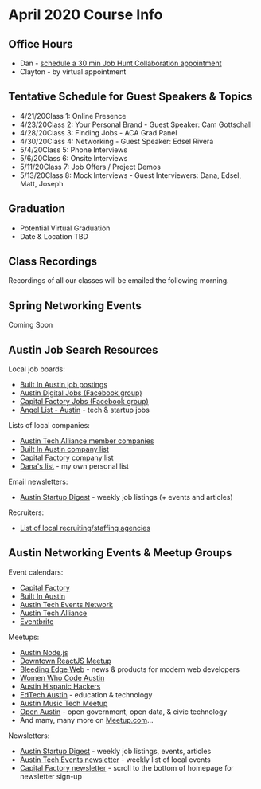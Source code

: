 # April 2020 Course Info

## Office Hours

* Dan - [schedule a 30 min Job Hunt Collaboration appointment](https://acaappointment.as.me/job-collab-with-dan)
* Clayton - by virtual appointment

## Tentative Schedule for Guest Speakers & Topics

<!-- * Jan 14: ACA alumni panel
* Jan 16: Networking & ACA alumni network
* Jan 23: Whiteboarding & technical interview practice
* Jan 28: Microsoft LEAP webinar (tentative)
* Jan 30: Mock interviews -->

* 4/21/20Class 1: Online Presence
* 4/23/20Class 2: Your Personal Brand - Guest Speaker: Cam Gottschall
* 4/28/20Class 3: Finding Jobs - ACA Grad Panel
* 4/30/20Class 4: Networking - Guest Speaker: Edsel Rivera
* 5/4/20Class 5: Phone Interviews
* 5/6/20Class 6: Onsite Interviews
* 5/11/20Class 7: Job Offers / Project Demos
* 5/13/20Class 8: Mock Interviews - Guest Interviewers: Dana, Edsel, Matt, Joseph

## Graduation

* Potential Virtual Graduation
* Date & Location TBD

<!-- 
**Saturday, February 1** at **Capital Factory**
* Morning & early afternoon: Grads ensure projects are fully hosted and practice demos
* 5:00 - 7:00 pm: Graduation & project demos (open to family, friends, and general public)

[RSVP for graduation here](https://www.eventbrite.com/e/austin-coding-academy-graduation-demo-day-capital-factory-2120-tickets-85840889411) -->

## Class Recordings

Recordings of all our classes will be emailed the following morning.

## Spring Networking Events

Coming Soon

<!-- **Saturday, January 10 @ 10:00am**<br/>
ACA Technical Interview Practice Session @ ACA North Campus (Highland)<br/>
<br/>
**Monday, January 13 @ 6:30pm**<br/>
[Women Who Code Austin: Hacking Hangout](https://www.meetup.com/Women-Who-Code-Austin/) (happens regularly)<br/>
<br/>
**Wednesday, January 15 @ 12:00pm**<br/>
[ATX Web Developer Lunch: Talk Tech @ Torchy’s Tacos](https://www.meetup.com/atx-web-lunch) (happens monthly)<br/>
<br/>
**Tuesday, January 21 @ 6:30pm**<br/>
[All the Ladies in Tech Happy Hour](https://www.eventbrite.com/e/all-the-ladies-in-tech-happy-hour-winter-edition-tickets-84699168493) (happens quarterly)<br/>
<br/>
**Wednesday, January 22 @ 7:00pm**<br/>
[Capital Factory Winter Job Fair](https://www.capitalfactory.com/event/winter-job-fair/)<br/>
<br/>
**Thursday, January 23 @ 6:30pm**<br/>
[Angular Austin Meetup](https://www.meetup.com/AngularATX/) (happens monthly)<br/>
<br/>
**Tuesday, January 28 @ 6:00pm**<br/>
[Downtown ReactJS Meetup](https://www.meetup.com/ReactJS-ATX/) (happens monthly)<br/>
<br/>
**Wednesday, January 29 @ 6:00pm**<br/>
[Big Ass Social Happy Hour](https://www.eventbrite.com/e/big-ass-social-happy-hour-registration-89136659147) (happens monthly)<br/> -->

## Austin Job Search Resources

Local job boards:
* [Built In Austin job postings](https://www.builtinaustin.com/jobs)
* [Austin Digital Jobs (Facebook group)](https://www.facebook.com/groups/austindigitaljobs/)
* [Capital Factory Jobs (Facebook group)](https://www.facebook.com/groups/capitalfactoryjobs/)
* [Angel List - Austin](https://angel.co/austin/jobs) - tech & startup jobs

Lists of local companies:
* [Austin Tech Alliance member companies](https://www.austintech.org/members)
* [Built In Austin company list](https://www.builtinaustin.com/companies)
* [Capital Factory company list](https://www.capitalfactory.com/portfolio/)
* [Dana's list](https://docs.google.com/document/d/1VgM9reklHh0PT6L6f7u8XJclV9Sg8sesnq3cu1DYxBo/edit?usp=sharing) - my own personal list

Email newsletters:
* [Austin Startup Digest](https://www.startupdigest.com/digests/austin) - weekly job listings (+ events and articles)

Recruiters:
* [List of local recruiting/staffing agencies](https://www.builtinaustin.com/2018/10/24/23-austin-recruiting-firms-and-staffing-agencies-finding-right-fit)

## Austin Networking Events & Meetup Groups

Event calendars:
* [Capital Factory](https://www.capitalfactory.com/events/)
* [Built In Austin](https://www.builtinaustin.com/events)
* [Austin Tech Events Network](https://techeventsnetwork.com/cities/austin/)
* [Austin Tech Alliance](https://www.austintech.org/events/)
* [Eventbrite](https://www.eventbrite.com/d/tx--austin/events/)

Meetups:
* [Austin Node.js](https://www.meetup.com/austinnodejs/)
* [Downtown ReactJS Meetup](https://www.meetup.com/ReactJS-ATX/)
* [Bleeding Edge Web](https://www.meetup.com/bleeding-edge-web/) - news & products for modern web developers
* [Women Who Code Austin](https://www.meetup.com/Women-Who-Code-Austin/)
* [Austin Hispanic Hackers](https://www.meetup.com/Austin-Hispanic-Hackers-Meetup/)
* [EdTech Austin](https://www.meetup.com/edtechaustin/) - education & technology
* [Austin Music Tech Meetup](https://www.meetup.com/Austin-Music-Tech-Meetup/)
* [Open Austin](https://www.meetup.com/Open-Austin/) - open government, open data, & civic technology
* And many, many more on [Meetup.com](https://www.meetup.com/)...

Newsletters:
* [Austin Startup Digest](https://www.startupdigest.com/digests/austin) - weekly job listings, events, articles
* [Austin Tech Events newsletter](https://techeventsnetwork.com/cities/austin/) - weekly list of local events
* [Capital Factory newsletter](https://www.capitalfactory.com/) - scroll to the bottom of homepage for newsletter sign-up
